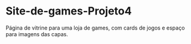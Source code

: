 # Site-de-games-Projeto4
Página de vitrine para uma loja de games, com cards de jogos e espaço para imagens das capas.
